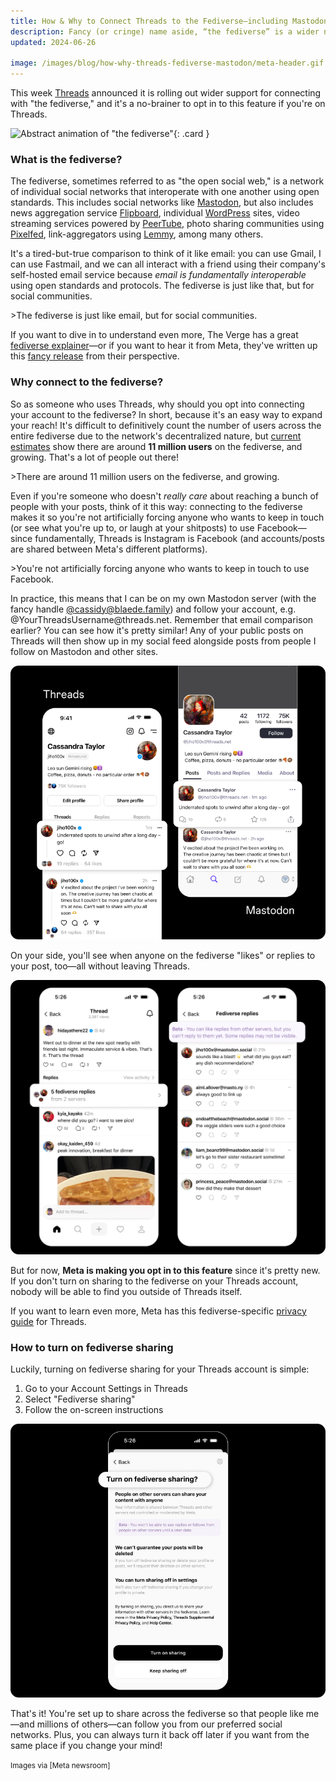 ```yaml
---
title: How & Why to Connect Threads to the Fediverse—including Mastodon
description: Fancy (or cringe) name aside, “the fediverse” is a wider network where the people are in control
updated: 2024-06-26

image: /images/blog/how-why-threads-fediverse-mastodon/meta-header.gif
---
```


This week [Threads] announced it is rolling out wider support for connecting with "the fediverse," and it's a no-brainer to opt in to this feature if you're on Threads.

![Abstract animation of "the fediverse"](/images/blog/how-why-threads-fediverse-mastodon/meta-header.gif){: .card }

### What is the fediverse?

The fediverse, sometimes referred to as "the open social web," is a network of individual social networks that interoperate with one another using open standards. This includes social networks like [Mastodon], but also includes news aggregation service [Flipboard], individual [WordPress] sites, video streaming services powered by [PeerTube], photo sharing communities using [Pixelfed], link-aggregators using [Lemmy], among many others.

It's a tired-but-true comparison to think of it like email: you can use Gmail, I can use Fastmail, and we can all interact with a friend using their company's self-hosted email service because _email is fundamentally interoperable_ using open standards and protocols. The fediverse is just like that, but for social communities.

<aside markdown="1">
>The fediverse is just like email, but for social communities.
</aside>

If you want to dive in to understand even more, The Verge has a great [fediverse explainer]—or if you want to hear it from Meta, they've written up this [fancy release] from their perspective.

### Why connect to the fediverse?

So as someone who uses Threads, why should you opt into connecting your account to the fediverse? In short, because it's an easy way to expand your reach! It's difficult to definitively count the number of users across the entire fediverse due to the network's decentralized nature, but [current estimates] show there are around **11 million users** on the fediverse, and growing. That's a lot of people out there!

<aside markdown="1">
>There are around 11 million users on the fediverse, and growing.
</aside>

Even if you're someone who doesn't _really care_ about reaching a bunch of people with your posts, think of it this way: connecting to the fediverse makes it so you're not artificially forcing anyone who wants to keep in touch (or see what you're up to, or laugh at your shitposts) to use Facebook—since fundamentally, Threads is Instagram is Facebook (and accounts/posts are shared between Meta's different platforms).

<aside markdown="1">
>You're not artificially forcing anyone who wants to keep in touch to use Facebook.
</aside>

In practice, this means that I can be on my own Mastodon server (with the fancy handle [@cassidy@blaede.family]) and follow your account, e.g. @YourThreadsUsername​@threads.net. Remember that email comparison earlier? You can see how it's pretty similar! Any of your public posts on Threads will then show up in my social feed alongside posts from people I follow on Mastodon and other sites. 

![Screenshots from Threads and Mastodon showing how the same post is presented](/images/blog/how-why-threads-fediverse-mastodon/threads-mastodon.webp)

On your side, you'll see when anyone on the fediverse "likes" or replies to your post, too—all without leaving Threads.

![Screenshots from Threads showing what fediverse integration looks like](/images/blog/how-why-threads-fediverse-mastodon/threads-fediverse.webp)

But for now, **Meta is making you opt in to this feature** since it's pretty new. If you don't turn on sharing to the fediverse on your Threads account, nobody will be able to find you outside of Threads itself.

If you want to learn even more, Meta has this fediverse-specific [privacy guide] for Threads.

### How to turn on fediverse sharing

Luckily, turning on fediverse sharing for your Threads account is simple:

1. Go to your Account Settings in Threads
2. Select "Fediverse sharing"
3. Follow the on-screen instructions

![Fediverse sharing screen in Threads Account Settings](/images/blog/how-why-threads-fediverse-mastodon/threads-account-fediverse.jpg)

That's it! You're set up to share across the fediverse so that people like me—and millions of others—can follow you from our preferred social networks. Plus, you can always turn it back off later if you want from the same place if you change your mind!

<small markdown="1">
Images via [Meta newsroom]
</small>

[Threads]: https://www.threads.net
[Mastodon]: https://joinmastodon.org
[Flipboard]: https://about.flipboard.com/inside-flipboard/flipboard-begins-to-federate/
[WordPress]: https://wordpress.com/support/enter-the-fediverse/
[PeerTube]: https://joinpeertube.org
[PixelFed]: https://pixelfed.org
[Lemmy]: https://join-lemmy.org/

[fediverse explainer]: https://www.theverge.com/24063290/fediverse-explained-activitypub-social-media-open-protocol
[fancy release]: https://about.fb.com/news/2024/06/what-is-the-fediverse/
[privacy guide]: https://www.facebook.com/privacy/guide/fediverse/
[Meta newsroom]: https://about.fb.com/news/
[current estimates]: https://fedidb.org/

[@cassidy@blaede.family]: https://mastodon.blaede.family/@cassidy
